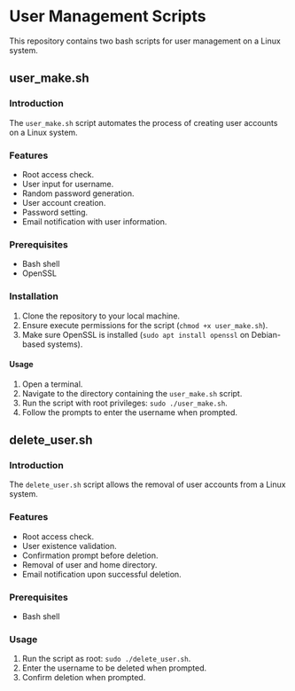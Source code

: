 # User Management Scripts

This repository contains two bash scripts for user management on a Linux system.

## user_make.sh

### Introduction

The `user_make.sh` script automates the process of creating user accounts on a Linux system.

### Features

- Root access check.
- User input for username.
- Random password generation.
- User account creation.
- Password setting.
- Email notification with user information.

### Prerequisites

- Bash shell
- OpenSSL

### Installation

1. Clone the repository to your local machine.
2. Ensure execute permissions for the script (`chmod +x user_make.sh`).
3. Make sure OpenSSL is installed (`sudo apt install openssl` on Debian-based systems).

#### Usage

1. Open a terminal.
2. Navigate to the directory containing the `user_make.sh` script.
3. Run the script with root privileges: `sudo ./user_make.sh`.
4. Follow the prompts to enter the username when prompted.

## delete_user.sh

### Introduction

The `delete_user.sh` script allows the removal of user accounts from a Linux system.

### Features

- Root access check.
- User existence validation.
- Confirmation prompt before deletion.
- Removal of user and home directory.
- Email notification upon successful deletion.

### Prerequisites

- Bash shell

### Usage

1. Run the script as root: `sudo ./delete_user.sh`.
2. Enter the username to be deleted when prompted.
3. Confirm deletion when prompted.
